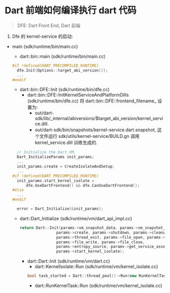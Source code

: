 # Dart 前端如何编译执行 dart 代码

> DFE: Dart Front End, Dart 前端

1. Dfe 的 kernel-service 的启动:

- main (sdk/runtime/bin/main.cc)
  - dart::bin::main (sdk/runtime/bin/main.cc)
  ```c++
  #if !defined(DART_PRECOMPILED_RUNTIME)
    dfe.Init(Options::target_abi_version());
    ...
  #endif
  ```
    - dart::bin::DFE::Init (sdk/runtime/bin/dfe.cc)
      - dart::bin::DFE::InitKernelServiceAndPlatformDills (sdk/runtime/bin/dfe.cc)
        将 dart::bin::DFE::frontend_filename_ 设置为: 
        * out/dart-sdk/lib/_internal/abiversions/$target_abi_version/kernel_service.dill.
        * out/dart-sdk/bin/snapshots/kernel-service.dart.snapshot, 这个文件运行 sdk/utils/kernel-service/BUILD.gn 调用 kernel_service.dill 训练生成的.

  ```c++
    // Initialize the Dart VM.
    Dart_InitializeParams init_params;
    ...
    init_params.create = CreateIsolateAndSetup;
    ...
  #if !defined(DART_PRECOMPILED_RUNTIME)
    init_params.start_kernel_isolate =
        dfe.UseDartFrontend() && dfe.CanUseDartFrontend();
  #else
    ...
  #endif

    error = Dart_Initialize(&init_params);
  ```
    - dart::Dart_Initialize (sdk/runtime/vm/dart_api_impl.cc)
        ```c++
        return Dart::Init(params->vm_snapshot_data, params->vm_snapshot_instructions,
                        params->create, params->shutdown, params->cleanup,
                        params->thread_exit, params->file_open, params->file_read,
                        params->file_write, params->file_close,
                        params->entropy_source, params->get_service_assets,
                        params->start_kernel_isolate);
        ```
      - dart::Dart::Init (sdk/runtime/vm/dart.cc)
        - dart::KernelIsolate::Run (sdk/runtime/vm/kernel_isolate.cc)
        ```c++
        bool task_started = Dart::thread_pool()->Run(new RunKernelTask());
        ```
          - dart::RunKernelTask::Run (sdk/runtime/vm/kernel_isolate.cc)

